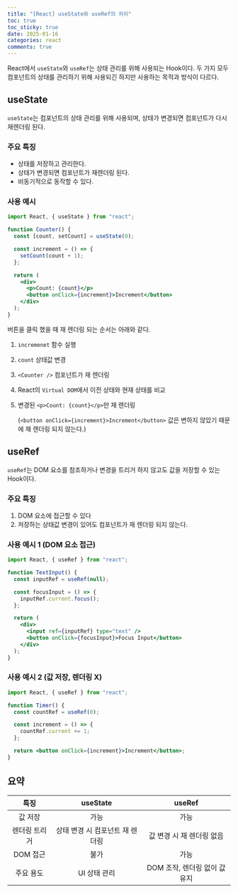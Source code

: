 ```yaml
---
title: "[React] useState와 useRef의 차이"
toc: true
toc_sticky: true
date: 2025-01-16
categories: react
comments: true
---
```


React에서 `useState`와 `useRef`는 상태 관리를 위해 사용되는 Hook이다. 두 가지 모두 컴포넌트의 상태를 관리하기 위해 사용되긴 하지만 사용하는 목적과 방식이 다르다.

## useState

`useState`는 컴포넌트의 상태 관리를 위해 사용되며, 상태가 변경되면 컴포넌트가 다시 재렌더링 된다.

### 주요 특징

- 상태를 저장하고 관리한다.
- 상태가 변경되면 컴포넌트가 재렌더링 된다.
- 비동기적으로 동작할 수 있다.

### 사용 예시

```jsx
import React, { useState } from "react";

function Counter() {
  const [count, setCount] = useState(0);

  const increment = () => {
    setCount(count + 1);
  };

  return (
    <div>
      <p>Count: {count}</p>
      <button onClick={increment}>Increment</button>
    </div>
  );
}
```

버튼을 클릭 했을 때 재 렌더링 되는 순서는 아래와 같다.

1. `incremenet` 함수 실행
2. `count` 상태값 변경
3. `<Counter />` 컴포넌트가 재 렌더링
4. React의 `Virtual DOM`에서 이전 상태와 현재 상태를 비교
5. 변경된 `<p>Count: {count}</p>`만 재 렌더링

   (`<button onClick={increment}>Increment</button>` 값은 변하지 않았기 때문에 재 렌더링 되지 않는다.)

## useRef

`useRef`는 DOM 요소를 참조하거나 변경을 트리거 하지 않고도 값을 저장할 수 있는 Hook이다.

### 주요 특징

1. DOM 요소에 접근할 수 있다
2. 저장하는 상태값 변경이 있어도 컴포넌트가 재 렌더링 되지 않는다.

### 사용 예시 1 (DOM 요소 접근)

```jsx
import React, { useRef } from "react";

function TextInput() {
  const inputRef = useRef(null);

  const focusInput = () => {
    inputRef.current.focus();
  };

  return (
    <div>
      <input ref={inputRef} type="text" />
      <button onClick={focusInput}>Focus Input</button>
    </div>
  );
}
```

### 사용 예시 2 (값 저장, 렌더링 X)

```jsx
import React, { useRef } from "react";

function Timer() {
  const countRef = useRef(0);

  const increment = () => {
    countRef.current += 1;
  };

  return <button onClick={increment}>Increment</button>;
}
```

## 요약

<table>
  <thead>
    <tr>
      <th style="text-align: center;">특징</th>
      <th style="text-align: center;">useState</th>
      <th style="text-align: center;">useRef</th>
    </tr>
  </thead>
  <tbody>
    <tr>
      <td style="text-align: center;">값 저장</td>
      <td style="text-align: center;">가능</td>
      <td style="text-align: center;">가능</td>
    </tr>
    <tr>
      <td style="text-align: center;">렌더링 트리거</td>
      <td style="text-align: center;">상태 변경 시 컴포넌트 재 렌더링</td>
      <td style="text-align: center;">값 변경 시 재 렌더링 없음</td>
    </tr>
    <tr>
      <td style="text-align: center;">DOM 접근</td>
      <td style="text-align: center;">불가</td>
      <td style="text-align: center;">가능</td>
    </tr>
    <tr>
      <td style="text-align: center;">주요 용도</td>
      <td style="text-align: center;">UI 상태 관리</td>
      <td style="text-align: center;">DOM 조작, 렌더링 없이 값 유지</td>
    </tr>
  </tbody>
</table>
